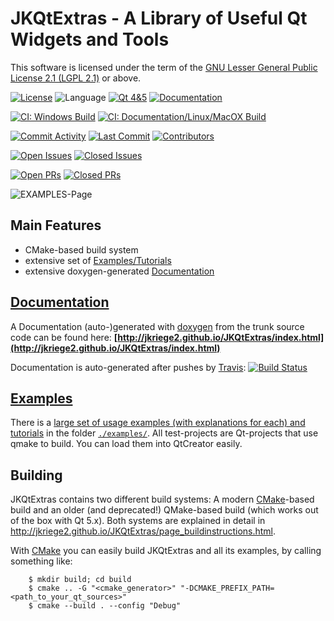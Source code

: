 # JKQtExtras - A Library of Useful Qt Widgets and Tools

This software is licensed under the term of the [GNU Lesser General Public License 2.1 
(LGPL 2.1)](./LICENSE) or above. 

[![License](https://img.shields.io/github/license/jkriege2/JKQtExtras)](https://github.com/jkriege2/JKQtExtras/blob/master/LICENSE)
![Language](https://img.shields.io/github/languages/top/jkriege2/JKQtExtras)
[![Qt 4&5](https://img.shields.io/badge/Qt-4%20%26%205-brightgreen)](https://doc.qt.io/qt-5/)
[![Documentation](https://img.shields.io/badge/documentation-online-blue)](http://jkriege2.github.io/JKQtExtras/index.html)

[![CI: Windows Build](https://img.shields.io/appveyor/ci/jkriege2/JKQtExtras/master?label=CI%20Windows%20Build)](https://ci.appveyor.com/project/jkriege2/jkqtextras/branch/master) 
[![CI: Documentation/Linux/MacOX Build](https://img.shields.io/travis/jkriege2/JKQtExtras/master?label=CI%3A%20Documentation%2FLinux%2FMacOX%20Build)](https://travis-ci.org/jkriege2/JKQtExtras)

[![Commit Activity](https://img.shields.io/github/commit-activity/m/jkriege2/JKQtExtras)](https://github.com/jkriege2/JKQtExtras/pulse)
[![Last Commit](https://img.shields.io/github/last-commit/jkriege2/JKQtExtras)](https://github.com/jkriege2/JKQtExtras/pulse)
[![Contributors](https://img.shields.io/github/contributors/jkriege2/JKQtExtras)](https://github.com/jkriege2/JKQtExtras/graphs/contributors)

[![Open Issues](https://img.shields.io/github/issues/jkriege2/JKQtExtras)](https://github.com/jkriege2/JKQtExtras/issues)
[![Closed Issues](https://img.shields.io/github/issues-closed/jkriege2/JKQtExtras)](https://github.com/jkriege2/JKQtExtras/issues?q=is%3Aissue+is%3Aclosed)

[![Open PRs](https://img.shields.io/github/issues-pr/jkriege2/JKQtExtras)](https://github.com/jkriege2/JKQtExtras/pulls)
[![Closed PRs](https://img.shields.io/github/issues-pr-closed/jkriege2/JKQtExtras)](https://github.com/jkriege2/JKQtExtras/pulls?q=is%3Apr+is%3Aclosed)

![EXAMPLES-Page](./screenshots/examplesbanner.png)

## Main Features

- CMake-based build system
- extensive set of [Examples/Tutorials](./examples/README.md)
- extensive doxygen-generated [Documentation](http://jkriege2.github.io/JKQtExtras/index.html)

## [Documentation](http://jkriege2.github.io/JKQtExtras/index.html)
A Documentation (auto-)generated with [doxygen](http://www.doxygen.nl/) from the trunk source code can be found here: 
**[http://jkriege2.github.io/JKQtExtras/index.html](http://jkriege2.github.io/JKQtExtras/index.html)**

Documentation is auto-generated after pushes by [Travis](https://travis-ci.org/jkriege2/JKQtExtras): [![Build Status](https://travis-ci.org/jkriege2/JKQtExtras.svg?branch=master)](https://travis-ci.org/jkriege2/JKQtExtras)

## [Examples](./examples/)
There is a [large set of usage examples (with explanations for each) and tutorials](./examples/) in the folder [`./examples/`](./examples).
All test-projects are Qt-projects that use qmake to build. You can load them into QtCreator easily.


## Building

JKQtExtras contains two different build systems: A modern [CMake](https://cmake.org/)-based build and an older (and deprecated!) QMake-based build (which works out of the box with Qt 5.x). Both systems are explained in detail in http://jkriege2.github.io/JKQtExtras/page_buildinstructions.html.


With [CMake](https://cmake.org/) you can easily build JKQtExtras and all its examples, by calling something like:
```
    $ mkdir build; cd build
    $ cmake .. -G "<cmake_generator>" "-DCMAKE_PREFIX_PATH=<path_to_your_qt_sources>"
    $ cmake --build . --config "Debug"
```

